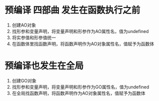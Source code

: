# 预编译 四部曲 发生在函数执行之前
1. 创建AO对象
2. 找形参和变量声明，将变量声明和形参作为AO属性名，值为undefined
3. 将实参值和形参值统一
4. 在函数体里找函数声明，将函数声明作为AO对象属性名，值赋予为函数体

# 预编译也发生在全局
1. 创建GO对象
2. 找形参和变量声明，将变量声明和形参作为GO属性名，值为undefined
3. 在全局找函数声明，将函数声明作为AO对象属性名，值赋予为函数体